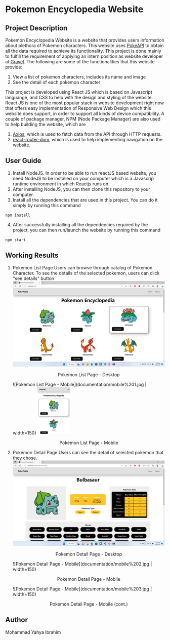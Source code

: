 # Pokemon Encyclopedia Website

## Project Description

Pokemon Encyclopedia Website is a website that provides users information about plethora of Pokemon characters. This website uses [PokeAPI](https://pokeapi.co/docs/v2) to obtain all the data required to achieve its functionality. This project is done mainly to fulfill the requirement of applying an intern position as website developer at [Gravel](https://gravel.co.id/). The following are some of the functionalities that this website provide:

1. View a list of pokemon characters, includes its name and image
2. See the detail of each pokemon character

This project is developed using React JS which is based on Javascript languange, and CSS to help with the design and styling of the website. React JS is one of the most popular stack in website development right now that offers easy implementation of Responsive Web Design which this website does support, in order to support all kinds of device compatibility. A couple of package manager, NPM (Node Package Manager) are also used to help building the website, which are

1. [Axios](https://www.npmjs.com/package/axios), which is used to fetch data from the API through HTTP requests.
2. [react-router-dom](https://www.npmjs.com/package/react-router-dom), which is used to help implementing navigation on the website.

## User Guide

1. Install NodeJS. In order to be able to run reactJS based website, you need NodeJS to be installed on your computer which is a Javascrip runtime environment in which Reactjs runs on.
2. After installing NodeJS, you can then clone this repository to your computer.
3. Install all the dependencies that are used in this project. You can do it simply by running this command

```
npm install
```

4. After successfully installing all the dependencies required by the project, you can then run/launch the website by running this command

```
npm start
```

## Working Results

1. Pokemon List Page
   Users can browse through catalog of Pokemon Character. To see the details of the selected pokemon, users can click "see details" button
   ![Pokemon List Page - Desktop](documentation/desktop%201.png)
      <div align="center">
           Pokemon List Page - Desktop
      </div>

   ![Pokemon List Page - Mobile](documentation/mobile%201.jpg | width=150)
   <img src="documentation/mobile%201.jpg" height=150 />
      <div align="center">
           Pokemon List Page - Mobile
      </div>

2. Pokemon Detail Page
   Users can see the detail of selected pokemon that they chose.
   ![Pokemon Detail Page - Desktop](documentation/desktop%202.png)
      <div align="center">
           Pokemon Detail Page - Desktop
      </div>

   ![Pokemon Detail Page - Mobile](documentation/mobile%202.jpg | width=150)
      <div align="center">
           Pokemon Detail Page - Mobile
      </div>

   ![Pokemon Detail Page - Mobile](documentation/mobile%203.jpg | width=150)
      <div align="center">
           Pokemon Detail Page - Mobile (cont.)
      </div>

## Author

Mohammad Yahya Ibrahim
